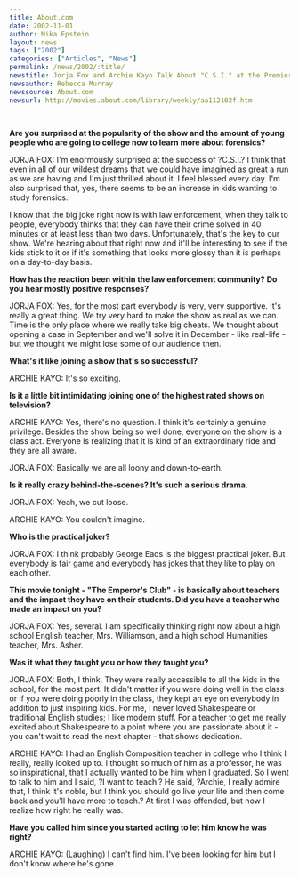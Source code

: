 ```yaml
---
title: About.com
date: 2002-11-01
author: Mika Epstein
layout: news
tags: ["2002"]
categories: ["Articles", "News"]
permalink: /news/2002/:title/
newstitle: Jorja Fox and Archie Kayo Talk About "C.S.I." at the Premiere of "The Emperor's Club"  
newsauthor: Rebecca Murray  
newssource: About.com  
newsurl: http://movies.about.com/library/weekly/aa112102f.htm  

---
```


**Are you surprised at the popularity of the show and the amount of young people who are going to college now to learn more about forensics?**

  
JORJA FOX: I'm enormously surprised at the success of ?C.S.I.? I think that even in all of our wildest dreams that we could have imagined as great a run as we are having and I'm just thrilled about it. I feel blessed every day. I'm also surprised that, yes, there seems to be an increase in kids wanting to study forensics.  
  
I know that the big joke right now is with law enforcement, when they talk to people, everybody thinks that they can have their crime solved in 40 minutes or at least less than two days. Unfortunately, that's the key to our show. We're hearing about that right now and it'll be interesting to see if the kids stick to it or if it's something that looks more glossy than it is perhaps on a day-to-day basis.</p> 

**How has the reaction been within the law enforcement community? Do you hear mostly positive responses?**

  
JORJA FOX: Yes, for the most part everybody is very, very supportive. It's really a great thing. We try very hard to make the show as real as we can. Time is the only place where we really take big cheats. We thought about opening a case in September and we'll solve it in December - like real-life - but we thought we might lose some of our audience then.

**What's it like joining a show that's so successful?**  
  
ARCHIE KAYO: It's so exciting.

**Is it a little bit intimidating joining one of the highest rated shows on television?**

  
ARCHIE KAYO: Yes, there's no question. I think it's certainly a genuine privilege. Besides the show being so well done, everyone on the show is a class act. Everyone is realizing that it is kind of an extraordinary ride and they are all aware.  
  
JORJA FOX: Basically we are all loony and down-to-earth.

**Is it really crazy behind-the-scenes? It's such a serious drama.**  
  
JORJA FOX: Yeah, we cut loose.  
  
ARCHIE KAYO: You couldn't imagine.

**Who is the practical joker?**  
  
JORJA FOX: I think probably George Eads is the biggest practical joker. But everybody is fair game and everybody has jokes that they like to play on each other.

**This movie tonight - "The Emperor's Club" - is basically about teachers and the impact they have on their students. Did you have a teacher who made an impact on you?**

  
JORJA FOX: Yes, several. I am specifically thinking right now about a high school English teacher, Mrs. Williamson, and a high school Humanities teacher, Mrs. Asher.

**Was it what they taught you or how they taught you?**  
  
JORJA FOX: Both, I think. They were really accessible to all the kids in the school, for the most part. It didn't matter if you were doing well in the class or if you were doing poorly in the class, they kept an eye on everybody in addition to just inspiring kids. For me, I never loved Shakespeare or traditional English studies; I like modern stuff. For a teacher to get me really excited about Shakespeare to a point where you are passionate about it - you can't wait to read the next chapter - that shows dedication.  
  
ARCHIE KAYO: I had an English Composition teacher in college who I think I really, really looked up to. I thought so much of him as a professor, he was so inspirational, that I actually wanted to be him when I graduated. So I went to talk to him and I said, ?I want to teach.? He said, ?Archie, I really admire that, I think it's noble, but I think you should go live your life and then come back and you'll have more to teach.? At first I was offended, but now I realize how right he really was.

**Have you called him since you started acting to let him know he was right?**  
  
ARCHIE KAYO: (Laughing) I can't find him. I've been looking for him but I don't know where he's gone.

